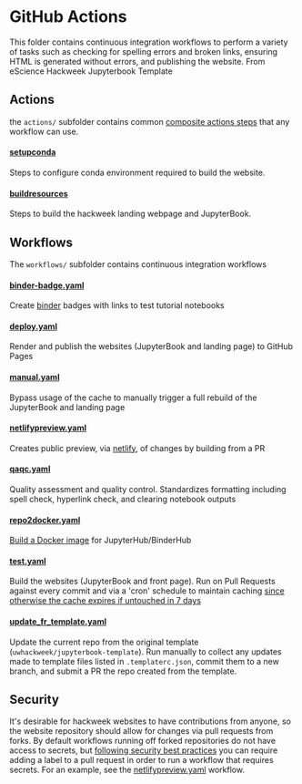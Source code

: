 # GitHub Actions

This folder contains continuous integration workflows to perform a variety of tasks such as checking for spelling errors and broken links, ensuring HTML is generated without errors, and publishing the website.
From eScience Hackweek Jupyterbook Template 

## Actions

the `actions/` subfolder contains common [composite actions steps](https://docs.github.com/en/actions/creating-actions/creating-a-composite-action) that any workflow can use.

#### [setupconda](./actions/setupconda/action.yaml)
Steps to configure conda environment required to build the website.

#### [buildresources](./actions/buildresources/action.yaml)
Steps to build the hackweek landing webpage and JupyterBook.


## Workflows

The `workflows/` subfolder contains continuous integration workflows

#### [binder-badge.yaml](./actions/workflows/binder-badge.yaml)
Create [binder](https://mybinder.readthedocs.io/en/latest/howto/gh-actions-badges.html) badges with links to test tutorial notebooks

#### [deploy.yaml](./actions/workflows/deploy.yaml)
Render and publish the websites (JupyterBook and landing page) to GitHub Pages

#### [manual.yaml](./actions/workflows/manual.yaml)
Bypass usage of the cache to manually trigger a full rebuild of the JupyterBook and landing page

#### [netlifypreview.yaml](./actions/workflows/netlifypreview.yaml)
Creates public preview, via [netlify](https://jupyterbook.org/publish/netlify.html), of changes by building from a PR

#### [qaqc.yaml](./actions/workflows/qaqc.yaml)
Quality assessment and quality control. Standardizes formatting including spell check, hyperlink check, and clearing notebook outputs

#### [repo2docker.yaml](./actions/workflows/repo2docker.yaml)
[Build a Docker image](https://github.com/jupyterhub/repo2docker-action) for JupyterHub/BinderHub

#### [test.yaml](./actions/workflows/test.yaml)
Build the websites (JupyterBook and front page). Run on Pull Requests against every commit and via a 'cron' schedule to maintain caching [since otherwise the cache expires if untouched in 7 days](https://docs.github.com/en/actions/advanced-guides/caching-dependencies-to-speed-up-workflows#usage-limits-and-eviction-policy)

#### [update_fr_template.yaml](./actions/workflows/update_fr_template.yaml)
Update the current repo from the original template (`uwhackweek/jupyterbook-template`). Run manually to collect any updates made to template files listed in `.templaterc.json`, commit them to a new branch, and submit a PR the repo created from the template.

## Security

It's desirable for hackweek websites to have contributions from anyone, so the website repository should allow for changes via pull requests from forks. By default workflows running off forked repositories do not have access to secrets, but [following security best practices](https://securitylab.github.com/research/github-actions-preventing-pwn-requests/) you can require adding a label to a pull request in order to run a workflow that requires secrets. For an example, see the [netlifypreview.yaml](./actions/workflows/netlifypreview.yaml) workflow.

